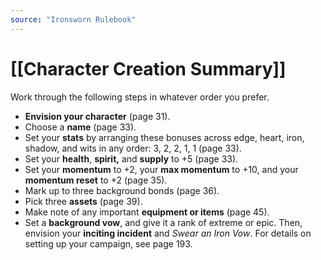 ```yaml
---
source: "Ironsworn Rulebook"
---
```

# [[Character Creation Summary]]

Work through the following steps in whatever order you prefer.

- **Envision your character** (page 31).
- Choose a **name** (page 33).
- Set your **stats** by arranging these bonuses across edge, heart, iron, shadow, and wits in any order: 3, 2, 2, 1, 1 (page 33).
- Set your **health**, **spirit,** and **supply** to +5 (page 33).
- Set your **momentum** to +2, your **max momentum** to +10, and your **momentum reset** to +2 (page 35).
- Mark up to three background bonds (page 36).
- Pick three **assets** (page 39).
- Make note of any important **equipment or items** (page 45).
- Set a **background vow**, and give it a rank of extreme or epic. Then, envision your **inciting incident** and _Swear an Iron Vow_. For details on setting up your campaign, see page 193.
